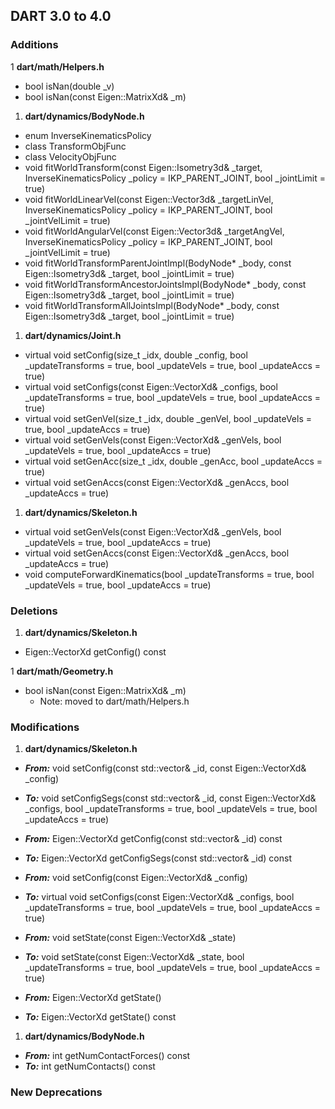 ## DART 3.0 to 4.0

### Additions

1 **dart/math/Helpers.h**
  + bool isNan(double _v)
  + bool isNan(const Eigen::MatrixXd& _m)

1. **dart/dynamics/BodyNode.h**
  + enum InverseKinematicsPolicy
  + class TransformObjFunc
  + class VelocityObjFunc
  + void fitWorldTransform(const Eigen::Isometry3d& _target, InverseKinematicsPolicy _policy = IKP_PARENT_JOINT, bool _jointLimit = true)
  + void fitWorldLinearVel(const Eigen::Vector3d& _targetLinVel, InverseKinematicsPolicy _policy = IKP_PARENT_JOINT, bool _jointVelLimit = true)
  + void fitWorldAngularVel(const Eigen::Vector3d& _targetAngVel, InverseKinematicsPolicy _policy = IKP_PARENT_JOINT, bool _jointVelLimit = true)
  + void fitWorldTransformParentJointImpl(BodyNode* _body, const Eigen::Isometry3d& _target, bool _jointLimit = true)
  + void fitWorldTransformAncestorJointsImpl(BodyNode* _body, const Eigen::Isometry3d& _target, bool _jointLimit = true)
  + void fitWorldTransformAllJointsImpl(BodyNode* _body, const Eigen::Isometry3d& _target, bool _jointLimit = true)

1. **dart/dynamics/Joint.h**
  + virtual void setConfig(size_t _idx, double _config, bool _updateTransforms = true, bool _updateVels = true, bool _updateAccs = true)
  + virtual void setConfigs(const Eigen::VectorXd& _configs, bool _updateTransforms = true, bool _updateVels = true, bool _updateAccs = true)
  + virtual void setGenVel(size_t _idx, double _genVel, bool _updateVels = true, bool _updateAccs = true)
  + virtual void setGenVels(const Eigen::VectorXd& _genVels, bool _updateVels = true, bool _updateAccs = true)
  + virtual void setGenAcc(size_t _idx, double _genAcc, bool _updateAccs = true)
  + virtual void setGenAccs(const Eigen::VectorXd& _genAccs, bool _updateAccs = true)

1. **dart/dynamics/Skeleton.h**
  + virtual void setGenVels(const Eigen::VectorXd& _genVels, bool _updateVels = true, bool _updateAccs = true)
  + virtual void setGenAccs(const Eigen::VectorXd& _genAccs, bool _updateAccs = true)
  + void computeForwardKinematics(bool _updateTransforms = true, bool _updateVels = true, bool _updateAccs = true)

### Deletions

1. **dart/dynamics/Skeleton.h**
  + Eigen::VectorXd getConfig() const

1 **dart/math/Geometry.h**
  + bool isNan(const Eigen::MatrixXd& _m)
    + Note: moved to dart/math/Helpers.h

### Modifications

1. **dart/dynamics/Skeleton.h**

  + ***From:*** void setConfig(const std::vector<int>& _id, const Eigen::VectorXd& _config)
  + ***To:*** void setConfigSegs(const std::vector<int>& _id, const Eigen::VectorXd& _configs, bool _updateTransforms = true, bool _updateVels = true, bool _updateAccs = true)

  + ***From:*** Eigen::VectorXd getConfig(const std::vector<int>& _id) const
  + ***To:*** Eigen::VectorXd getConfigSegs(const std::vector<int>& _id) const

  + ***From:*** void setConfig(const Eigen::VectorXd& _config)
  + ***To:*** virtual void setConfigs(const Eigen::VectorXd& _configs, bool _updateTransforms = true, bool _updateVels = true, bool _updateAccs = true)

  + ***From:*** void setState(const Eigen::VectorXd& _state)
  + ***To:*** void setState(const Eigen::VectorXd& _state, bool _updateTransforms = true, bool _updateVels = true, bool _updateAccs = true)

  + ***From:*** Eigen::VectorXd getState()
  + ***To:*** Eigen::VectorXd getState() const

1. **dart/dynamics/BodyNode.h**

  + ***From:*** int getNumContactForces() const
  + ***To:*** int getNumContacts() const

### New Deprecations


